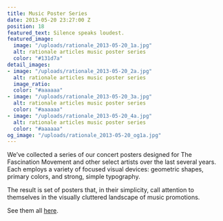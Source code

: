 ```yaml
---
title: Music Poster Series
date: 2013-05-20 23:27:00 Z
position: 18
featured_text: Silence speaks loudest.
featured_image:
  image: "/uploads/rationale_2013-05-20_1a.jpg"
  alt: rationale articles music poster series
  color: "#131d7a"
detail_images:
- image: "/uploads/rationale_2013-05-20_2a.jpg"
  alt: rationale articles music poster series
  image_ratio: 
  color: "#aaaaaa"
- image: "/uploads/rationale_2013-05-20_3a.jpg"
  alt: rationale articles music poster series
  color: "#aaaaaa"
- image: "/uploads/rationale_2013-05-20_4a.jpg"
  alt: rationale articles music poster series
  color: "#aaaaaa"
og_image: "/uploads/rationale_2013-05-20_og1a.jpg"
---
```


We’ve collected a series of our concert posters designed for The Fascination Movement and other select artists over the last several years. Each employs a variety of focused visual devices: geometric shapes, primary colors, and strong, simple typography.

The result is set of posters that, in their simplicity, call attention to themselves in the visually cluttered landscape of music promotions.

See them all [here](https://rationale-design.com/our-work/music/).